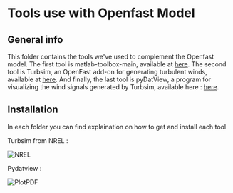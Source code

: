 # Tools use with Openfast Model
## General info
This folder contains the tools we've used to complement the Openfast model. The first tool is matlab-toolbox-main, available at [here](https://github.com/OpenFAST/matlab-toolbox). The second tool is Turbsim, an OpenFast add-on for generating turbulent winds, available at [here](https://github.com/BecMax/TurbSim). And finally, the last tool is pyDatView, a program for visualizing the wind signals generated by Turbsim, available here : [here](https://github.com/ebranlard/pyDatView).

## Installation
In each folder you can find explaination on how to get and install each tool

Turbsim from NREL :

![NREL](https://github.com/Vialladr/Integrator-project-Ferrand-Vialle_Final/assets/146110958/324a6c1f-f0b8-44ad-8df0-8b7a36aa0ca2)

Pydatview : 

![PlotPDF](https://github.com/Vialladr/Integrator-project-Ferrand-Vialle_Final/assets/146110958/69309b1b-ced6-4922-b8f3-461f2401d2e9)
